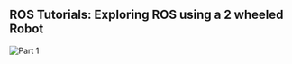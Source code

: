 ## ROS Tutorials: Exploring ROS using a 2 wheeled Robot

![Part 1](http://www.theconstructsim.com/ros-projects-exploring-ros-using-2-wheeled-robot-part-1/)